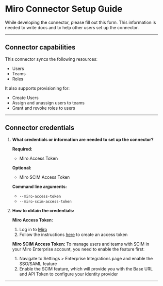# Miro Connector Setup Guide

While developing the connector, please fill out this form. This information is needed to write docs and to help other users set up the connector.

---

## Connector capabilities

This connector syncs the following resources:

- Users
- Teams
- Roles

It also supports provisioning for:

- Create Users
- Assign and unassign users to teams
- Grant and revoke roles to users

---

## Connector credentials

1. **What credentials or information are needed to set up the connector?**

   **Required:**

   - Miro Access Token

   **Optional:**

   - Miro SCIM Access Token

   **Command line arguments:**

   - `--miro-access-token`
   - `--miro-scim-access-token`

2. **How to obtain the credentials:**

   **Miro Access Token:**

   1. Log in to [Miro](https://miro.com/login/)
   2. Follow the instructions [here](https://developers.miro.com/docs/try-out-the-rest-api-in-less-than-3-minutes) to create an access token

   **Miro SCIM Access Token:**
   To manage users and teams with SCIM in your Miro Enterprise account, you need to enable the feature first:

   1. Navigate to Settings > Enterprise Integrations page and enable the SSO/SAML feature
   2. Enable the SCIM feature, which will provide you with the Base URL and API Token to configure your identity provider

---
